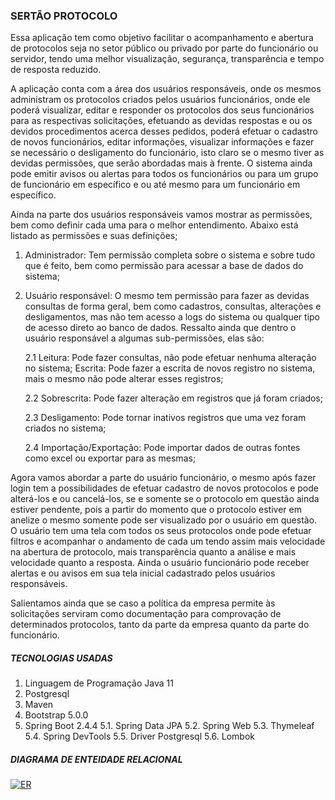 ### SERTÃO PROTOCOLO

Essa aplicação tem como objetivo facilitar o acompanhamento e abertura de protocolos seja no setor público ou privado por parte do funcionário ou servidor, tendo uma melhor visualização, segurança, transparência e tempo de resposta reduzido.

A aplicação conta com a área dos usuários responsáveis, onde os mesmos administram os protocolos criados pelos usuários funcionários, onde ele poderá visualizar, editar e responder os protocolos dos seus funcionários para as respectivas solicitações, efetuando as devidas respostas  e ou os devidos procedimentos acerca desses pedidos, poderá efetuar o cadastro de novos funcionários, editar informações, visualizar informações e fazer se necessário o desligamento do funcionário, isto claro se o mesmo tiver as devidas permissões, que serão abordadas mais à frente. O sistema ainda pode emitir avisos ou alertas para todos os funcionários ou para um grupo de funcionário em específico e ou  até mesmo para um funcionário em específico.

Ainda na parte dos usuários responsáveis vamos mostrar as permissões, bem como definir cada uma para o melhor entendimento. Abaixo está listado as permissões e suas definições;

1. Administrador: Tem permissão completa sobre o sistema e sobre tudo que é feito, bem como permissão para acessar a base de dados do sistema;
2. Usuário responsável: O mesmo tem permissão para fazer as devidas consultas de forma geral, bem como cadastros, consultas, alterações e desligamentos, mas não tem acesso a logs do sistema ou qualquer tipo de acesso direto ao banco de dados. Ressalto ainda que dentro o usuário responsável a algumas sub-permissões, elas são:

	2.1 Leitura: Pode fazer consultas, não pode efetuar nenhuma alteração no sistema; Escrita: Pode fazer a escrita de novos registro no sistema, mais o mesmo não pode alterar esses registros;

	2.2 Sobrescrita: Pode fazer alteração em registros que já foram criados;

	2.3 Desligamento: Pode tornar inativos registros que uma vez foram criados no sistema;

	2.4 Importação/Exportação: Pode importar dados de outras fontes como excel ou exportar para as mesmas;

Agora vamos abordar a parte do usuário funcionário, o mesmo após fazer login tem a possibilidades de efetuar cadastro de novos protocolos e pode alterá-los e ou cancelá-los, se e somente se o protocolo em questão ainda estiver pendente, pois a partir do momento que o protocolo estiver em anelize o mesmo somente pode ser visualizado por o usuário em questão. O usuário tem uma tela com todos os seus protocolos onde pode efetuar filtros e acompanhar o andamento de cada um tendo assim mais velocidade na abertura de protocolo, mais transparência quanto a análise e mais velocidade quanto a resposta. Ainda o usuário funcionário pode receber alertas e ou avisos em sua tela inicial cadastrado pelos usuários responsáveis.

Salientamos ainda que se caso a política da empresa permite às solicitações serviram como documentação para comprovação de determinados protocolos, tanto da parte da empresa quanto da parte do funcionário.

##### TECNOLOGIAS USADAS

1. Linguagem de Programação Java 11 
2. Postgresql
3. Maven
4. Bootstrap 5.0.0
5. Spring Boot 2.4.4
5.1. Spring Data JPA
5.2. Spring Web
5.3. Thymeleaf
5.4. Spring DevTools
5.5. Driver Postgresql
5.6. Lombok

##### DIAGRAMA DE ENTEIDADE RELACIONAL

[![ER](https://github.com/MeninoNias/PBD_20-1_Ananias-Raphael/blob/development/sert%C3%A3o-protocolo-er.png "ER")](https://github.com/MeninoNias/PBD_20-1_Ananias-Raphael/blob/development/sert%C3%A3o-protocolo-er.png "ER")
